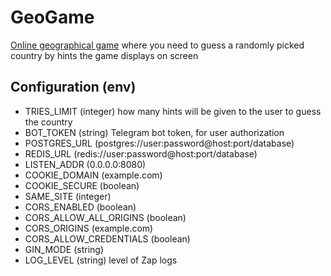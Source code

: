 # GeoGame
[Online geographical game](http://stashtruck.online/) where you need to guess a randomly picked country by hints the game displays on screen

## Configuration (env)
- TRIES_LIMIT (integer) how many hints will be given to the user to guess the country
- BOT_TOKEN (string) Telegram bot token, for user authorization
- POSTGRES_URL (postgres://user:password@host:port/database)
- REDIS_URL (redis://user:password@host:port/database)
- LISTEN_ADDR (0.0.0.0:8080)
- COOKIE_DOMAIN (example.com)
- COOKIE_SECURE (boolean)
- SAME_SITE (integer)
- CORS_ENABLED (boolean)
- CORS_ALLOW_ALL_ORIGINS (boolean)
- CORS_ORIGINS (example.com)
- CORS_ALLOW_CREDENTIALS (boolean)
- GIN_MODE (string)
- LOG_LEVEL (string) level of Zap logs